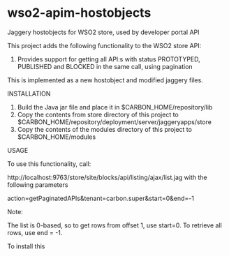 # wso2-apim-hostobjects
Jaggery hostobjects for WSO2 store, used by developer portal API

This project adds the following functionality to the WSO2 store API:

1. Provides support for getting all API:s with status PROTOTYPED, PUBLISHED and BLOCKED in the same call, using pagination 

This is implemented as a new hostobject and modified jaggery files.

INSTALLATION

1. Build the Java jar file and place it in $CARBON_HOME/repository/lib
2. Copy the contents from store directory of this project to $CARBON_HOME/repository/deployment/server/jaggeryapps/store
3. Copy the contents of the modules directory of this project to $CARBON_HOME/modules

USAGE

To use this functionality, call:

http://localhost:9763/store/site/blocks/api/listing/ajax/list.jag with the following parameters

action=getPaginatedAPIs&tenant=carbon.super&start=0&end=-1

Note:

The list is 0-based, so to get rows from offset 1, use start=0. To retrieve all rows, use end = -1.

To install this 
